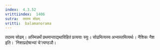 ```yaml
---
index:  4.3.52
vrittiindex:  1406
sutra:  तदस्य सोढम्
vritti:  balamanorama 
---
```


तदस्य सोढम्। अस्मिन्नर्थे प्रथमान्ताद्यथाविहितं प्रत्ययाः स्युः। सोढमित्यस्य अभ्यस्तमित्यर्थः। नैशिकः नैश इति। `निशाप्रदोषाभ्यां चे'त्यण्ठञौ। 

